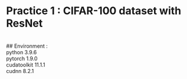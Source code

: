 # Practice 1 : CIFAR-100 dataset with ResNet
<br>
## Environment : 
<br>
python                    3.9.6 <br>
pytorch                   1.9.0 <br>
cudatoolkit               11.1.1 <br>
cudnn                     8.2.1 <br>
